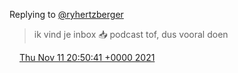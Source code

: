 Replying to [@ryhertzberger](https://twitter.com/@ryhertzberger/status/1458820635690426376)

> ik vind je inbox 📥 podcast tof, dus vooral doen

<img src="../../media/tweet.ico" width="12" /> [Thu Nov 11 20:50:41 +0000 2021](https://twitter.com/DromerDenker/status/1458900007671812098)